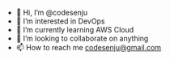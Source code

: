 - 👋 Hi, I’m @codesenju
- 👀 I’m interested in DevOps
- 🌱 I’m currently learning AWS Cloud
- 💞️ I’m looking to collaborate on anything
- 📫 How to reach me codesenju@gmail.com

<!---
codesenju/codesenju is a ✨ special ✨ repository because its `README.md` (this file) appears on your GitHub profile.
You can click the Preview link to take a look at your changes.
--->
